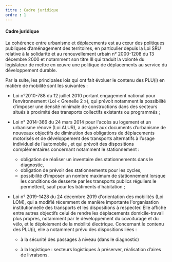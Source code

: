 ```yaml
---
titre : Cadre juridique
ordre : 1
---
```

#### Cadre juridique
La cohérence entre urbanisme et déplacements est au cœur des politiques publiques d’aménagement des territoires, en particulier depuis la Loi SRU relative à la solidarité et au renouvellement urbain n° 2000-1208 du 13 décembre 2000 et notamment son titre III qui traduit la volonté du législateur de mettre en œuvre une politique de déplacements au service du développement durable.

Par la suite, les principales lois qui ont fait évoluer le contenu des PLU(i) en matière de mobilité sont les suivantes :
- Loi n°2010-788 du 12 juillet 2010 portant engagement national pour l’environnement (Loi « Grenelle 2 »), qui prévoit notamment la possibilité d’imposer une densité minimale de constructions dans des secteurs situés à proximité des transports collectifs existants ou programmés ;

- Loi n° 2014-366 du 24 mars 2014 pour l'accès au logement et un urbanisme rénové (Loi ALUR), a assigné aux documents d’urbanisme de nouveaux objectifs de diminution des obligations de déplacements motorisés et de développement des transports alternatifs à l’usage individuel de l’automobile , et qui prévoit des dispositions complémentaires concernant notamment le stationnement :
  - obligation de réaliser un inventaire des stationnements dans le diagnostic,
  - obligation de prévoir des stationnements pour les cycles, 		
  - possibilité d’imposer un nombre maximum de stationnement lorsque les conditions de desserte par les transports publics réguliers le permettent, sauf pour les bâtiments d’habitation ;

- Loi  n° 2019-1428 du 24 décembre 2019 d'orientation des mobilités (Loi LOM), qui a modifié récemment de manière importante l'organisation institutionnelle des transports et les dispositions à respecter. Elle affiche entre autres objectifs celui de rendre les déplacements domicile-travail plus propres, notamment par le développement du covoiturage et du vélo, et le déploiement de la mobilité électrique. Concernant le contenu des PLU(i), elle a notamment prévu des dispositions liées : 
  - à la sécurité des passages à niveau (dans le diagnostic)

  - à la logistique : secteurs logistiques à préserver, réalisation d’aires de livraisons.